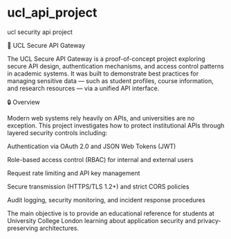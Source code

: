 # ucl_api_project
ucl security api project

🏫 UCL Secure API Gateway

The UCL Secure API Gateway is a proof-of-concept project exploring secure API design, authentication mechanisms, and access control patterns in academic systems.
It was built to demonstrate best practices for managing sensitive data — such as student profiles, course information, and research resources — via a unified API interface.


🔒 Overview

Modern web systems rely heavily on APIs, and universities are no exception.
This project investigates how to protect institutional APIs through layered security controls including:

Authentication via OAuth 2.0 and JSON Web Tokens (JWT)

Role-based access control (RBAC) for internal and external users

Request rate limiting and API key management

Secure transmission (HTTPS/TLS 1.2+) and strict CORS policies

Audit logging, security monitoring, and incident response procedures

The main objective is to provide an educational reference for students at University College London learning about application security and privacy-preserving architectures.




